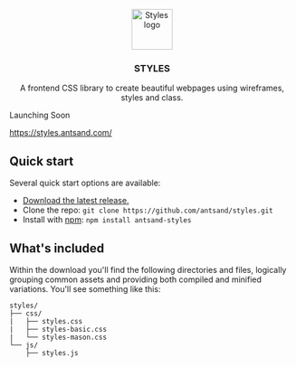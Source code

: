 <p align="center">
  <a href="https://styles.antsand.com/">
    <img src="https://styles.antsand.com/builds/production/images/logo.svg" alt="Styles logo" width="72" height="72">
  </a>
</p>

<h3 align="center">STYLES</h3>

<p align="center">
  A frontend CSS library to create beautiful webpages using wireframes, styles and class.
  <br>
</p>



Launching Soon

https://styles.antsand.com/

## Quick start

Several quick start options are available:

- [Download the latest release.](https://github.com/antsand/styles/raw/master/archive/style.zip)
- Clone the repo: `git clone https://github.com/antsand/styles.git`
- Install with [npm](https://www.npmjs.com/): `npm install antsand-styles `



## What's included

Within the download you'll find the following directories and files, logically grouping common assets and providing both compiled and minified variations. You'll see something like this:

```text
styles/
├── css/
|   ├── styles.css
|   ├── styles-basic.css
|   └── styles-mason.css
└── js/
    ├── styles.js
